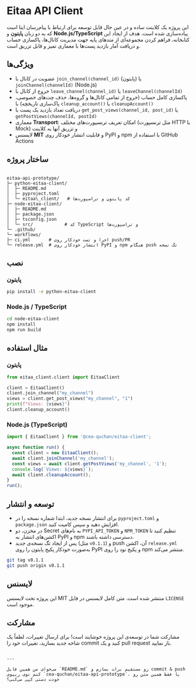 
# Eitaa API Client

این پروژه یک کلاینت ساده و در عین حال قابل توسعه برای ارتباط با پیام‌رسان ایتا است که به دو زبان **پایتون** و **Node.js/TypeScript** پیاده‌سازی شده است. هدف از ایجاد این کتابخانه، فراهم کردن مجموعه‌ای از متدهای پایه جهت مدیریت کانال‌ها، پاکسازی حساب و دریافت آمار بازدید پست‌ها با معماری تمیز و قابل تزریق است.

## ویژگی‌ها

- عضویت در کانال با `join_channel(channel_id)` (پایتون) یا `joinChannel(channelId)` (Node.js)
- خروج از کانال با `leave_channel(channel_id)` یا `leaveChannel(channelId)`
- پاکسازی کامل حساب (خروج از تمامی کانال‌ها و گروه‌ها، حذف چت‌های خصوصی، پاک‌سازی تاریخچه) با `cleanup_account()` یا `cleanupAccount()`
- دریافت تعداد بازدید یک پست با `get_post_views(channel_id, post_id)` یا `getPostViews(channelId, postId)`
- معماری **Transport**: امکان تعریف ترنسپورت‌های مختلف (مثل ترنسپورت HTTP یا Mock) و تزریق آنها به کلاینت
- لایسنس **MIT** و قابلیت انتشار خودکار روی PyPI و npm با استفاده از GitHub Actions

## ساختار پروژه

```

eitaa-api-prototype/
├─ python-eitaa-client/
│  ├─ README.md
│  ├─ pyproject.toml
│  └─ eitaa\_client/   # کد پایتون و تراسپورت‌ها
├─ node-eitaa-client/
│  ├─ README.md
│  ├─ package.json
│  ├─ tsconfig.json
│  └─ src/            # کد TypeScript و تراسپورت‌ها
└─ .github/
└─ workflows/
├─ ci.yml       # اجرا و تست خودکار روی push/PR
└─ release.yml  # انتشار خودکار روی PyPI و npm هنگام push تگ نسخه

````

## نصب

### پایتون
```bash
pip install -e python-eitaa-client
````

### Node.js / TypeScript

```bash
cd node-eitaa-client
npm install
npm run build
```

## مثال استفاده

### پایتون

```python
from eitaa_client.client import EitaaClient

client = EitaaClient()
client.join_channel("my_channel")
views = client.get_post_views("my_channel", "1")
print(f"Views: {views}")
client.cleanup_account()
```

### Node.js (TypeScript)

```ts
import { EitaaClient } from '@cea-quchan/eitaa-client';

async function run() {
  const client = new EitaaClient();
  await client.joinChannel('my_channel');
  const views = await client.getPostViews('my_channel', '1');
  console.log(`Views: ${views}`);
  await client.cleanupAccount();
}
run();
```

## توسعه و انتشار

* برای انتشار نسخه جدید، ابتدا شماره نسخه را در `pyproject.toml` و `package.json` افزایش دهید و سپس کامیت کنید.
* در مخزن، دو Secret به نام‌های `PYPI_API_TOKEN` و `NPM_TOKEN` تنظیم کنید تا اکشن‌های انتشار به PyPI و npm دسترسی داشته باشند.
* پس از ایجاد تگ نسخه‌ی جدید (مثل `v0.1.1`) و push آن، اکشن `release.yml` به‌صورت خودکار پکیج پایتون را روی PyPI و پکیج نود را روی npm منتشر می‌کند.

```bash
git tag v0.1.1
git push origin v0.1.1
```

## لایسنس

این پروژه تحت لایسنس MIT منتشر شده است. متن کامل لایسنس در فایل `LICENSE` موجود است.

## مشارکت

مشارکت شما در توسعه‌ی این پروژه خوشایند است! برای ارسال تغییرات، لطفاً یک شاخه جدید بسازید، تغییرات خود را commit کنید و یک pull request باز نمایید.

```

---

می‌خوای من همین فایل `README.md` رو مستقیم برات بسازم و commit & push کنم توی ریپوی `cea-quchan/eitaa-api-prototype`، یا فقط همین متن رو خودت دستی کپی می‌کنی؟
```

